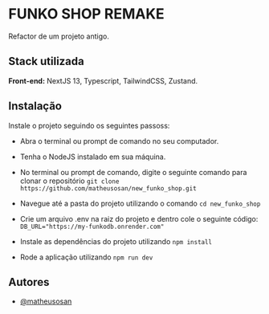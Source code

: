 
# FUNKO SHOP REMAKE

Refactor de um projeto antigo.
## Stack utilizada

**Front-end:** NextJS 13, Typescript, TailwindCSS, Zustand.


## Instalação

Instale o projeto seguindo os seguintes passoss:

- Abra o terminal ou prompt de comando no seu computador.

- Tenha o NodeJS instalado em sua máquina.
- No terminal ou prompt de comando, digite o seguinte comando para clonar o repositório ```git clone https://github.com/matheusosan/new_funko_shop.git ```
- Navegue até a pasta do projeto utilizando o comando ``` cd new_funko_shop ```
- Crie um arquivo .env na raiz do projeto e dentro cole o seguinte código: ```DB_URL="https://my-funkodb.onrender.com"```
- Instale as dependências do projeto utilizando ```npm install ```
- Rode a aplicação utilizando ```npm run dev```

    
## Autores

- [@matheusosan](https://www.linkedin.com/in/matheusosan)


